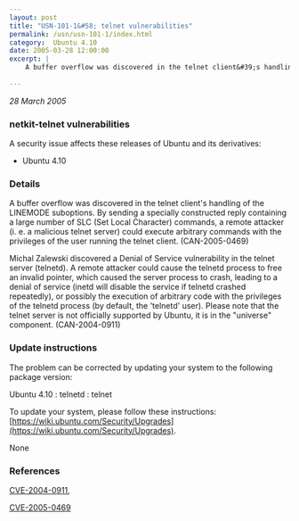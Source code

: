 ```yaml
---
layout: post
title: "USN-101-1&#58; telnet vulnerabilities"
permalink: /usn/usn-101-1/index.html
category:  Ubuntu 4.10
date: 2005-03-28 12:00:00
excerpt: |
    A buffer overflow was discovered in the telnet client&#39;s handling of the LINEMODE suboptions. By sending a specially constructed reply containing a large number of SLC (Set Local Character) commands, a remote attacker (i. e. a malicious telnet server) could execute arbitrary commands with the privileges of the user running the telnet client. (CAN-2005-0469)
    
--- 
```

 
 

*28 March 2005*

### netkit-telnet vulnerabilities

A security issue affects these releases of Ubuntu and its derivatives:

* Ubuntu 4.10

### Details

A buffer overflow was discovered in the telnet client&#39;s handling of the LINEMODE suboptions. By sending a specially constructed reply containing a large number of SLC (Set Local Character) commands, a remote attacker (i. e. a malicious telnet server) could execute arbitrary commands with the privileges of the user running the telnet client. (CAN-2005-0469)

Michal Zalewski discovered a Denial of Service vulnerability in the telnet server (telnetd). A remote attacker could cause the telnetd process to free an invalid pointer, which caused the server process to crash, leading to a denial of service (inetd will disable the service if telnetd crashed repeatedly), or possibly the execution of arbitrary code with the privileges of the telnetd process (by default, the &#39;telnetd&#39; user). Please note that the telnet server is not officially supported by Ubuntu, it is in the &quot;universe&quot; component. (CAN-2004-0911)

### Update instructions

The problem can be corrected by updating your system to the following package version:

Ubuntu 4.10
 : telnetd 
 : telnet 

To update your system, please follow these instructions: [https://wiki.ubuntu.com/Security/Upgrades](https://wiki.ubuntu.com/Security/Upgrades).

None

### References

 
 [CVE-2004-0911](http://people.ubuntu.com/~ubuntu-security/cve/CVE-2004-0911), 

 [CVE-2005-0469](http://people.ubuntu.com/~ubuntu-security/cve/CVE-2005-0469)
 

